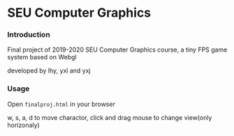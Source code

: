 # SEU Computer Graphics

### Introduction
Final project of 2019-2020 SEU Computer Graphics course, a tiny FPS game system based on Webgl

developed by lhy, yxl and yxj

### Usage

Open ```finalproj.html``` in your browser

w, s, a, d to move charactor, click and drag mouse to change view(only horizonaly)
